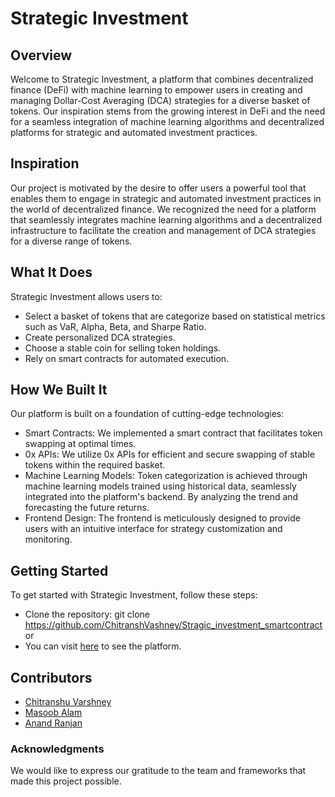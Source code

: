 # Strategic Investment
## Overview
Welcome to Strategic Investment, a platform that combines decentralized finance (DeFi) with machine learning to empower users in creating and managing Dollar-Cost Averaging (DCA) strategies for a diverse basket of tokens. Our inspiration stems from the growing interest in DeFi and the need for a seamless integration of machine learning algorithms and decentralized platforms for strategic and automated investment practices.

## Inspiration
Our project is motivated by the desire to offer users a powerful tool that enables them to engage in strategic and automated investment practices in the world of decentralized finance. We recognized the need for a platform that seamlessly integrates machine learning algorithms and a decentralized infrastructure to facilitate the creation and management of DCA strategies for a diverse range of tokens.

## What It Does
Strategic Investment allows users to:

- Select a basket of tokens that are categorize based on statistical metrics such as VaR, Alpha, Beta, and Sharpe Ratio.
- Create personalized DCA strategies.
- Choose a stable coin for selling token holdings.
- Rely on smart contracts for automated execution.
## How We Built It
Our platform is built on a foundation of cutting-edge technologies:

- Smart Contracts: We implemented a smart contract that facilitates token swapping at optimal times.
- 0x APIs: We utilize 0x APIs for efficient and secure swapping of stable tokens within the required basket.
- Machine Learning Models: Token categorization is achieved through machine learning models trained using historical data, seamlessly integrated into the platform's backend. By analyzing the trend and forecasting the future returns.
- Frontend Design: The frontend is meticulously designed to provide users with an intuitive interface for strategy customization and monitoring.
## Getting Started
To get started with Strategic Investment, follow these steps:

- Clone the repository: git clone https://github.com/ChitranshVashney/Stragic_investment_smartcontract
or
- You can visit [here](https://chain-link-hackathon-theta.vercel.app/) to see the platform.

## Contributors
- [Chitranshu Varshney](https://github.com/ChitranshVashney)
- [Masoob Alam](https://github.com/mastroke)
- [Anand Ranjan](https://github.com/anand008186)


### Acknowledgments
We would like to express our gratitude to the team and frameworks that made this project possible.

